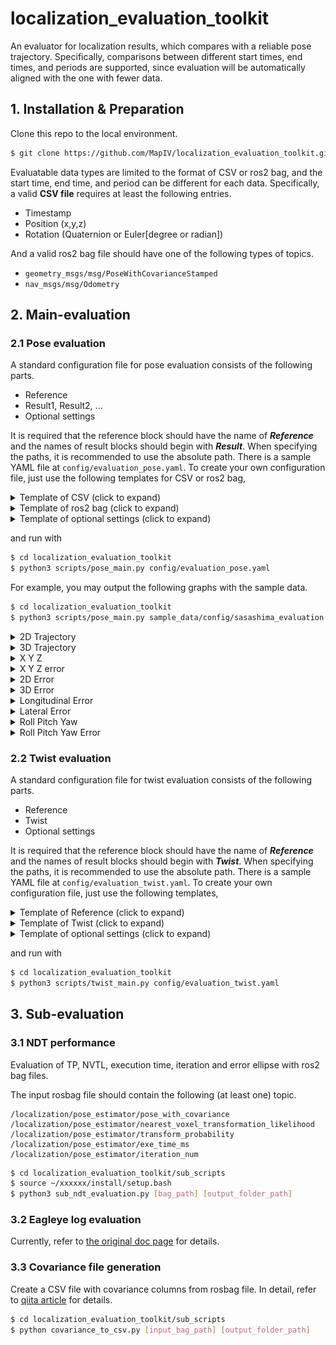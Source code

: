 # localization_evaluation_toolkit

An evaluator for localization results, which compares with a reliable pose trajectory. Specifically, comparisons between different start times, end times, and periods are supported, since evaluation will be automatically aligned with the one with fewer data.

## 1. Installation & Preparation

Clone this repo to the local environment.

```sh
$ git clone https://github.com/MapIV/localization_evaluation_toolkit.git
```

Evaluatable data types are limited to the format of CSV or ros2 bag, and the start time, end time, and period can be different for each data.
Specifically, a valid **CSV file** requires at least the following entries.

- Timestamp
- Position (x,y,z)
- Rotation (Quaternion or Euler[degree or radian])

And a valid ros2 bag file should have one of the following types of topics.

- `geometry_msgs/msg/PoseWithCovarianceStamped`
- `nav_msgs/msg/Odometry`

## 2. Main-evaluation

### 2.1 Pose evaluation

A standard configuration file for pose evaluation consists of the following parts.

- Reference
- Result1, Result2, ...
- Optional settings

It is required that the reference block should have the name of ***Reference*** and the names of result blocks should begin with ***Result***.
When specifying the paths, it is recommended to use the absolute path.
There is a sample YAML file at `config/evaluation_pose.yaml`.
To create your own configuration file, just use the following templates for CSV or ros2 bag,

<details>
<summary>Template of CSV (click to expand)</summary>

```yaml
Reference/Result:
  ## Auxiliary info
  label: any
  type: 0 # [0]: csv, [1]: ros2bag
  path: /path/to/csv

  ## Time
  separate_time_stamp: false # [true]:Set secs_stamp_column and nsecs_stamp_column / [false]:Set stamp_column
  #--------true--------#
  secs_stamp_column: 2
  nsecs_stamp_column: 3
  #--------false-------#
  stamp_column: 0

  ## Position
  x_column: 1
  y_column: 2
  z_column: 3

  ## Rotation
  use_quaternion: false # [true]:Set Quaternion / [false]:Set Euler
  #--------true--------#
  # Quaternion
  ori_x_column: 8
  ori_y_column: 9
  ori_z_column: 10
  ori_w_column: 11
  #--------false-------#
  # Euler
  use_radian: true # [true]:radian / [false]:degree
  roll_column: 4
  pitch_column: 5
  yaw_column: 6

  ## TF
  tf_time: 0   # [s]
  tf_x: 0      # [m]
  tf_y: 0      # [m]
  tf_z: 0      # [m]
  tf_roll: 0   # [rad]
  tf_pitch: 0  # [rad]
  tf_yaw: 0    # [rad]
  inv_roll: 1  # 1 or -1
  inv_pitch: 1 # 1 or -1
  inv_yaw: 1   # 1 or -1

  # Display ellipse (put 2D covariance in result file)
  display_ellipse: false
  covariance_xx_column: 10
  covariance_xy_column: 11
  covariance_yx_column: 12
  covariance_yy_column: 13
```

</details>

<details>
<summary>Template of ros2 bag (click to expand)</summary>

```yaml
Reference/Result:
  ## Auxiliary info
  label: any
  type: 1 # [0]: csv, [1]: ros2bag
  path: /path/to/ros2bag

  ## Rosbag info
  topic_name: /localization/pose_estimator/pose_with_covariance
  storage_id: sqlite3
  serialization_format: cdr

  ## TF
  tf_time: 0   # [s]
  tf_x: 0      # [m]
  tf_y: 0      # [m]
  tf_z: 0      # [m]
  tf_roll: 0   # [rad]
  tf_pitch: 0  # [rad]
  tf_yaw: 0    # [rad]
  inv_roll: 1  # 1 or -1
  inv_pitch: 1 # 1 or -1
  inv_yaw: 1   # 1 or -1

  # Display ellipse (put 2D covariance in result file)
  display_ellipse: false # use PoseWithCovarianceStamped tyep topic in result data
```

</details>

<details>
<summary>Template of optional settings (click to expand)</summary>

```yaml
# Horizontal axis
axis_type: 0   # [0]:time, [1]:distance
degree_type: 0 # [0]:radian, [1]:degree

# Trajectory graph dilution
dilution_step: 10 # at least 1, the larger the sparser for better performance

# Trajectory graph numbering
progress_info: 0 # [0]:off, [1]:number, [2]:time, [3]:ros time, [4]:distance
interval: 0      # progress_info is [2]:second, [3]:second, [4]:meter

# Font
title_font_size: 14 
label_font_size: 10
ticks_font_size: 8

# Save
save_figures: true
save_extension_type: png # without "."
save_dataframe: true
output_directory: /path/to/output/directory

use_lerp: false
```

</details>

and run with

```sh
$ cd localization_evaluation_toolkit
$ python3 scripts/pose_main.py config/evaluation_pose.yaml
```

For example, you may output the following graphs with the sample data.

```sh
$ cd localization_evaluation_toolkit
$ python3 scripts/pose_main.py sample_data/config/sasashima_evaluation.yaml
```

<details>
<summary>2D Trajectory</summary>
<img src="sample_data/output_sample/2d_trajectory.png">
When you zoom in on the graph, you can see the correspondence.
<img src="sample_data/output_sample/2d_trajectory_zoom.png">
</details>

<details>
<summary>3D Trajectory</summary>
<img src="sample_data/output_sample/3d_trajectory.png">
</details>

<details>
<summary>X Y Z</summary>
<img src="sample_data/output_sample/xyz.png">
</details>

<details>
<summary>X Y Z error</summary>
<img src="sample_data/output_sample/xyz_error.png">
</details>

<details>
<summary>2D Error</summary>
<img src="sample_data/output_sample/2d_error.png">
</details>

<details>
<summary>3D Error</summary>
<img src="sample_data/output_sample/3d_error.png">
</details>

<details>
<summary>Longitudinal Error</summary>
<img src="sample_data/output_sample/longitudinal_error.png">
</details>

<details>
<summary>Lateral Error</summary>
<img src="sample_data/output_sample/lateral_error.png">
</details>

<details>
<summary>Roll Pitch Yaw</summary>
You can choose the unit of the vertical axis between radian and degree.
<img src="sample_data/output_sample/rpy.png">
</details>

<details>
<summary>Roll Pitch Yaw Error</summary>
You can choose the unit of the vertical axis between radian and degree.
<img src="sample_data/output_sample/rpy_error.png">
</details>

### 2.2 Twist evaluation

A standard configuration file for twist evaluation consists of the following parts.

- Reference
- Twist
- Optional settings

It is required that the reference block should have the name of ***Reference*** and the names of result blocks should begin with ***Twist***.
When specifying the paths, it is recommended to use the absolute path.
There is a sample YAML file at `config/evaluation_twist.yaml`.
To create your own configuration file, just use the following templates,

<details>
<summary>Template of Reference (click to expand)</summary>

```yaml
Reference:
  ## Auxiliary info
  label: reference
  path: /path/to/reference/csv

  ## Time
  separate_time_stamp: false # [true]:Set secs_stamp_column and nsecs_stamp_column / [false]:Set stamp_column
  #--------true--------#
  secs_stamp_column: 1
  nsecs_stamp_column: 2
  #--------false-------#
  stamp_column: 2

  ## Position
  x_column: 4
  y_column: 5
  z_column: 6

  ## Rotation
  use_quaternion: true # [true]:Set Quaternion / [false]:Set Euler
  #--------true--------#
  # Quaternion
  ori_x_column: 7
  ori_y_column: 8
  ori_z_column: 9
  ori_w_column: 10
  #--------false-------#
  # Euler
  use_radian: true # [true]:radian / [false]:degree
  roll_column: 7
  pitch_column: 8
  yaw_column: 9

  ## Enu velocity
  use_enu_vel: false # [true]: use enu velocity / [false]: ignored
  vel_x_column: 0
  vel_y_column: 0
  vel_z_column: 0

  ## Angular
  use_angular: false # [true]: use angular / [false]: ignored
  angular_x_column: 0
  angular_y_column: 0
  angular_z_column: 0

  # GNSS quality
  use_gnss_qual: false # [true]: use GNSS quality / [false]: ignored
  gnss_qual: 10
```

</details>

<details>
<summary>Template of Twist (click to expand)</summary>

```yaml
Twist:
  ## Auxiliary info
  label: twist
  path: /path/to/twist/csv

  ## Time
  separate_time_stamp: false # [true]:Set secs_stamp_column and nsecs_stamp_column / [false]:Set stamp_column
  #--------true--------#
  secs_stamp_column: 1
  nsecs_stamp_column: 2
  #--------false-------#
  stamp_column: 2

  ## Linear
  linear_x_column: 4
  linear_y_column: 5
  linear_z_column: 6

  ## Angular
  angular_x_column: 7
  angular_y_column: 8
  angular_z_column: 9
```

</details>

<details>
<summary>Template of optional settings (click to expand)</summary>

```yaml
# Trajectory graph numbering
progress_info: 0 # [0]:off, [1]:number, [2]:time, [3]:ros time, [4]:distance
interval: 0      # progress_info is [2]:second, [3]:second, [4]:meter

# Misc
sync_time_threshold: 0.01  # Time threshold for judgment for time synchronization [s]
leap_time: 0.0             # Offset correction for time synchronizatio [s]
based_heading_angle: false # [true]:The heading angle is based on North / [false]:The heading angle is based on East (ros data)
distance_length: 100       # Distance to calculate relative trajectory [m]
distance_step: 50          # Calculate relative trajectories step [m]
eval_step_max: 3.0   # Maximum value of error to be evaluated default [m]

# Font
title_font_size: 14
label_font_size: 10
ticks_font_size: 8

# Save
save_figures: true
save_extension_type: png # without "."
save_dataframe: true
output_directory: /path/to/output/directory
```

</details>

and run with

```sh
$ cd localization_evaluation_toolkit
$ python3 scripts/twist_main.py config/evaluation_twist.yaml
```

## 3. Sub-evaluation

### 3.1 NDT performance

Evaluation of TP, NVTL, execution time, iteration and error ellipse with ros2 bag files.

The input rosbag file should contain the following (at least one) topic.
```
/localization/pose_estimator/pose_with_covariance
/localization/pose_estimator/nearest_voxel_transformation_likelihood
/localization/pose_estimator/transform_probability
/localization/pose_estimator/exe_time_ms
/localization/pose_estimator/iteration_num
```

```sh
$ cd localization_evaluation_toolkit/sub_scripts
$ source ~/xxxxxx/install/setup.bash
$ python3 sub_ndt_evaluation.py [bag_path] [output_folder_path]
```

### 3.2 Eagleye log evaluation

Currently, refer to [the original doc page](https://github.com/MapIV/eagleye/tree/main-ros1/eagleye_util/trajectory_plot#eagleye_pp_single_evaluation) for details.

### 3.3 Covariance file generation

Create a CSV file with covariance columns from rosbag file. In detail, refer to [qiita article](https://qiita.com/koki2022/items/148d56e0f8eee45a0a62) for details.

```sh
$ cd localization_evaluation_toolkit/sub_scripts
$ python covariance_to_csv.py [input_bag_path] [output_folder_path]
```
